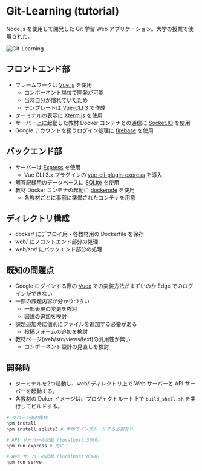 # Git-Learning (tutorial)

Node.js を使用して開発した Git 学習 Web アプリケーション。大学の授業で使用された。

![Git-Learning](https://i.imgur.com/4mPJam1.png)

## フロントエンド部

- フレームワークは [Vue.js](https://jp.vuejs.org/) を使用
  - コンポーネント単位で開発が可能
  - 当時自分が慣れていたため
  - テンプレートは [Vue-CLI 3](https://cli.vuejs.org) で作成
- ターミナルの表示に [Xterm.js](https://github.com/xtermjs/xterm.js/) を使用
- サーバー上に起動した教材 Docker コンテナとの通信に [Socket.IO](https://socket.io/) を使用
- Google アカウントを扱うログイン処理に [firebase](https://firebase.google.com/?hl=ja) を使用

## バックエンド部

- サーバーは [Express](https://expressjs.com/ja/) を使用
  - Vue CLI 3.x プラグインの [vue-cli-plugin-express](https://github.com/mathieutu/vue-cli-plugin-express#readme) を導入
- 解答記録用のデータベースに [SQLite](https://www.sqlite.org/) を使用
- 教材 Docker コンテナの起動に [dockerode](https://github.com/apocas/dockerode) を使用
  - 各教材ごとに事前に準備されたコンテナを用意

## ディレクトリ構成

- docker/ にデプロイ用・各教材用の Dockerfile を保存
- web/ にフロントエンド部分の処理
- web/srv/ にバックエンド部分の処理

## 既知の問題点

- Google ログインする際の [Vuex](https://vuex.vuejs.org/ja/) での実装方法がまずいのか Edge でのログインができない
- 一部の課題内容が分かりづらい
  - 一部表現の変更を検討
  - 図説の追加を検討
- 課題追加時に個別にファイルを追加する必要がある
  - 投稿フォームの追加を検討
- 教材ページ(web/src/views/text)の汎用性が無い
  - コンポーネント設計の見直しを検討

## 開発時

- ターミナルを2つ起動し、web/ ディレクトリ上で Web サーバーと API サーバーを起動する。
- 各教材の Doker イメージは、プロジェクトルート上で `build_shell.sh` を実行してビルドする。

```bash
# クローン後の操作
npm install
npm install sqlite3 # 単体でインストールする必要有り

# API サーバーの起動 (localhost:3000)
npm run express # 先に！

# Web サーバーの起動 (localhost:8080)
npm run serve
```

